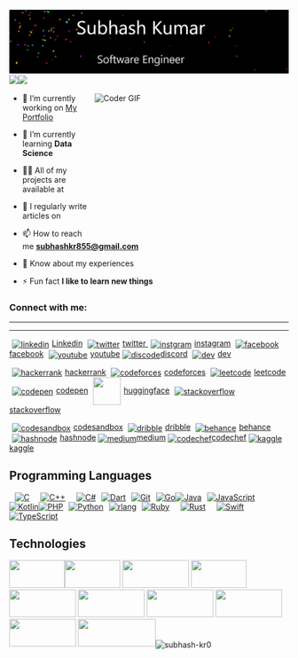 [![](./myname.jpeg)](https://www.subhashkr.netlify.app/)
<a href="https://www.subhashkr.netlify.com/"><img height="137px" align="centre" src="https://github-readme-stats.vercel.app/api?username=subhash-kr0&hide_title=true&hide_border=true&show_icons=true&include_all_commits=true&count_private=true&line_height=21&text_color=000&icon_color=000&bg_color=0,ea6161,ffc64d,fffc4d,52fa5a&theme=graywhite" /><!-- wi*quL3fcV --><img height="137px" align="centre" src="https://github-readme-stats.vercel.app/api/top-langs/?username=subhash-kr0&hide=html&hide_title=true&hide_border=true&layout=compact&langs_count=6&exclude_repo=comp426,Redventures-Movie-Quotes&text_color=000&icon_color=fff&bg_color=0,52fa5a,4dfcff,c64dff&theme=graywhite" /></a>

<img  align="right" alt="Coder GIF" height=250 width=350 src="https://cdn.dribbble.com/users/730703/screenshots/6581243/avento.gif" />

- 🔭 I’m currently working on [My Portfolio](<amazonClone>)

- 🌱 I’m currently learning **Data Science**

- 👨‍💻 All of my projects are available at [<myportfolio>](<myportfolio>)

- 📝 I regularly write articles on [<blolink>](<blolink>)

- 📫 How to reach me **subhashkr855@gmail.com**

- 📄 Know about my experiences [<resumellink>](<resumellink>)

- ⚡ Fun fact **I like to learn new things**




<h3 align="left">Connect with me:</h3><hr><hr>
<p align="left">

<p>

<a href="www.linkedin.com/in/subhash-kr0" target="blank"><img align="center" src="https://raw.githubusercontent.com/rahuldkjain/github-profile-readme-generator/master/src/images/icons/Social/linked-in-alt.svg"  alt="linkedin" height="50" width="40" hspace="5" />Linkedin</a>
<a href="[https://twitter.com/twitter](https://x.com/subhash_k0?t=l3B56qDD-1oF_uXLrOU7sw&s=09)" target="blank"><img align="center" src="https://raw.githubusercontent.com/rahuldkjain/github-profile-readme-generator/master/src/images/icons/Social/twitter.svg" alt="twitter" height="50" width="40" hspace="5" />twitter
</a>
<a href="https://instagram.com/subhash_k0" target="blank"><img align="center" src="https://raw.githubusercontent.com/rahuldkjain/github-profile-readme-generator/master/src/images/icons/Social/instagram.svg" alt="instgram" height="50" width="40" hspace="5" />instagram</a>
<a href="https://fb.com/facebook" target="blank"><img align="center" src="https://raw.githubusercontent.com/rahuldkjain/github-profile-readme-generator/master/src/images/icons/Social/facebook.svg" alt="facebook" height="50" width="40"  hspace="5"/>facebook</a>
<a href="https://www.youtube.com/c/youtube" target="blank"><img align="center" src="https://raw.githubusercontent.com/rahuldkjain/github-profile-readme-generator/master/src/images/icons/Social/youtube.svg" alt="youtube" height="50" width="40" hspace="5"/>youtube</a>
<a href="https://discord.gg/discode" target="blank"><img align="center" src="https://raw.githubusercontent.com/rahuldkjain/github-profile-readme-generator/master/src/images/icons/Social/discord.svg" alt="discode" height="70" width="40" />discord</a>
<a align="right" href="https://dev.to/dev" target="blank"><img align="center" src="https://raw.githubusercontent.com/rahuldkjain/github-profile-readme-generator/master/src/images/icons/Social/devto.svg" alt="dev" height="50" width="40" hspace="5"/>dev</a>




<a href="https://www.hackerrank.com/hackerrank" target="blank"><img align="center" src="https://raw.githubusercontent.com/rahuldkjain/github-profile-readme-generator/master/src/images/icons/Social/hackerrank.svg" alt="hackerrank" height="30" width="40" hspace="5" />hackerrank</a>
<a href="https://codeforces.com/profile/codeforces" target="blank"><img align="center" src="https://raw.githubusercontent.com/rahuldkjain/github-profile-readme-generator/master/src/images/icons/Social/codeforces.svg" alt="codeforces" height="30" width="40" hspace="5" />codeforces</a>
<a href="https://www.leetcode.com/leetcode" target="blank"><img align="center" src="https://raw.githubusercontent.com/rahuldkjain/github-profile-readme-generator/master/src/images/icons/Social/leet-code.svg" alt="leetcode" height="30" width="40" hspace="5"/>leetcode</a>
<a href="https://codepen.io/codepen" target="blank"><img align="center" src="https://raw.githubusercontent.com/rahuldkjain/github-profile-readme-generator/master/src/images/icons/Social/codepen.svg" alt="codepen" height="50" width="40" hspace="5"/>codepen</a>
<a href="https://huggingface.co/" target="blank"><img align="center" src="https://huggingface.co/datasets/huggingface/brand-assets/resolve/main/hf-logo.svg" alt="" height="50" width="50" hspace="5" />huggingface</a>
<a href="https://stackoverflow.com/users/stackoverflow" target="blank"><img align="center" src="https://raw.githubusercontent.com/rahuldkjain/github-profile-readme-generator/master/src/images/icons/Social/stack-overflow.svg" alt="stackoverflow" height="50" width="40" hspace="5"/>stackoverflow</a>


<a href="https://codesandbox.com/codesandbox" target="blank"><img align="center" src="https://raw.githubusercontent.com/rahuldkjain/github-profile-readme-generator/master/src/images/icons/Social/codesandbox.svg" alt="codesandbox" height="50" width="40" hspace="5"/>codesandbox</a>
<a href="https://dribbble.com/dribble" target="blank"><img align="center" src="https://raw.githubusercontent.com/rahuldkjain/github-profile-readme-generator/master/src/images/icons/Social/dribbble.svg" alt="dribble" height="30" width="40" hspace="5"/>dribble</a>
<a href="https://www.behance.net/behance" target="blank"><img align="center" src="https://raw.githubusercontent.com/rahuldkjain/github-profile-readme-generator/master/src/images/icons/Social/behance.svg" alt="behance" height="30" width="40" hspace="5"/>behance</a>
<a href="https://hashnode.com/hashnode" target="blank"><img align="center" src="https://raw.githubusercontent.com/rahuldkjain/github-profile-readme-generator/master/src/images/icons/Social/hashnode.svg" alt="hashnode" height="30" width="40" hspace="5"/>hashnode</a>
<a href="https://medium.com/medium" target="blank"><img align="center" src="https://raw.githubusercontent.com/rahuldkjain/github-profile-readme-generator/master/src/images/icons/Social/medium.svg" alt="medium" height="30" width="40" />medium</a>
<a href="https://www.codechef.com/users/codechef" target="blank"><img align="center" src="https://cdn.jsdelivr.net/npm/simple-icons@3.1.0/icons/codechef.svg" alt="codechef" height="30" width="40" />codechef</a>
<a href="https://kaggle.com/kaggle" target="blank"><img align="center" src="https://raw.githubusercontent.com/rahuldkjain/github-profile-readme-generator/master/src/images/icons/Social/kaggle.svg" alt="kaggle" height="50" width="40"/>kaggle</a>


## Programming Languages

<p align="left">
<a href="https://docs.microsoft.com/en-us/cpp/?view=msvc-170" target="_blank" rel="noreferrer"><img hspace="10" src="https://raw.githubusercontent.com/danielcranney/readme-generator/main/public/icons/skills/c-colored.svg" width="36" height="50" alt="C" /></a><a href="https://docs.microsoft.com/en-us/cpp/?view=msvc-170" target="_blank" rel="noreferrer"><img hspace="10" src="https://raw.githubusercontent.com/danielcranney/readme-generator/main/public/icons/skills/cplusplus-colored.svg" width="36" height="50" alt="C++" /></a><a href="https://docs.microsoft.com/en-us/dotnet/csharp/" target="_blank" rel="noreferrer"><img hspace="10" src="https://raw.githubusercontent.com/danielcranney/readme-generator/main/public/icons/skills/csharp-colored.svg" width="36" height="50" alt="C#" /></a><a href="https://dart.dev/" target="_blank" rel="noreferrer"><img src="https://raw.githubusercontent.com/danielcranney/readme-generator/main/public/icons/skills/dart-colored.svg" width="36" height="50" alt="Dart" /></a><a href="https://git-scm.com/" target="_blank" rel="noreferrer"><img hspace="10" src="https://raw.githubusercontent.com/danielcranney/readme-generator/main/public/icons/skills/git-colored.svg" width="36" height="50" alt="Git" /></a><a href="https://go.dev/doc/" target="_blank" rel="noreferrer"><img src="https://raw.githubusercontent.com/danielcranney/readme-generator/main/public/icons/skills/go-colored.svg" width="36" height="50" alt="Go" /></a><a href="https://www.oracle.com/java/" target="_blank" rel="noreferrer"><img src="https://raw.githubusercontent.com/danielcranney/readme-generator/main/public/icons/skills/java-colored.svg" width="36" height="50" alt="Java" /></a><a href="https://developer.mozilla.org/en-US/docs/Web/JavaScript" target="_blank" rel="noreferrer"><img hspace="10" src="https://raw.githubusercontent.com/danielcranney/readme-generator/main/public/icons/skills/javascript-colored.svg" width="36" height="50" alt="JavaScript" /></a><a href="https://kotlinlang.org/" target="_blank" rel="noreferrer"><img src="https://raw.githubusercontent.com/danielcranney/readme-generator/main/public/icons/skills/kotlin-colored.svg" width="36" height="50" alt="Kotlin" /></a><a href="https://www.php.net/" target="_blank" rel="noreferrer"><img src="https://raw.githubusercontent.com/danielcranney/readme-generator/main/public/icons/skills/php-colored.svg" width="36" height="50" alt="PHP" /></a><a href="https://www.python.org/" target="_blank" rel="noreferrer"><img hspace="10" src="https://raw.githubusercontent.com/danielcranney/readme-generator/main/public/icons/skills/python-colored.svg" width="36" height="50" alt="Python" /></a><a href="https://www.r-project.org/" target="_blank" rel="noreferrer"><img src="https://raw.githubusercontent.com/danielcranney/readme-generator/main/public/icons/skills/rlang-colored.svg" width="36" height="50" alt="rlang" /></a><a href="https://www.ruby-lang.org/en/" target="_blank" rel="noreferrer"><img src="https://raw.githubusercontent.com/danielcranney/readme-generator/main/public/icons/skills/ruby-colored.svg" width="36" height="50" hspace="10" alt="Ruby" /></a><a href="https://www.rust-lang.org/" target="_blank" rel="noreferrer"><img hspace="10" src="https://raw.githubusercontent.com/danielcranney/readme-generator/main/public/icons/skills/rust-colored.svg" width="36" height="50" alt="Rust" /></a><a href="https://developer.apple.com/swift/" target="_blank" rel="noreferrer"><img hspace="10" src="https://raw.githubusercontent.com/danielcranney/readme-generator/main/public/icons/skills/swift-colored.svg" width="36" height="50" alt="Swift" /></a><a href="https://www.typescriptlang.org/" target="_blank" rel="noreferrer"><img src="https://raw.githubusercontent.com/danielcranney/readme-generator/main/public/icons/skills/typescript-colored.svg" width="36" height="50" alt="TypeScript" /></a>
</p>


## Technologies

 <img src="https://img.shields.io/badge/-AWS-000?&logo=Amazon-AWS&logoColor=F90&" width="100" height="50"/><img src="https://img.shields.io/badge/-Docker-000?&logo=Docker" width="100" height="50"/>
 <img src="https://img.shields.io/badge/-Kubernetes-000?&logo=Kubernetes" width="120" height="50"/>
 <img src="https://img.shields.io/badge/-Linux-000?&logo=Linux" width="100" height="50"/>
 <img src="https://img.shields.io/badge/-Node.js-000?&logo=node.js" width="120" height="50"/>
 <img src="https://img.shields.io/badge/-PyTorch-000?&logo=PyTorch" width="120" height="50"/>
 <img src="https://img.shields.io/badge/-React-000?&logo=React" width="120" height="50"/>
 <img src="https://img.shields.io/badge/-Spring-000?&logo=Spring" width="120" height="50"/>
 <img src="https://img.shields.io/badge/-Redis-000?&logo=Redis" width="120" height="50"/>
 <img src="https://img.shields.io/badge/-TensorFlow-000?&logo=TensorFlow" width="140" height="50"/><img align="center" src="https://github-readme-streak-stats.herokuapp.com/?user=subhash-kr0&" alt="subhash-kr0" />


<!-- <img src="https://raw.githubusercontent.com/subhash-kr0/subhash-kr0/output/snake.svg" alt="Snake animation" /> -->



<!-- ### ![Python](https://img.shields.io/badge/-Python-000?&logo=Python)
![JavaScript](https://img.shields.io/badge/-JavaScript-000?&logo=JavaScript)
![C](https://img.shields.io/badge/-C-000?&logo=C)
![Java](https://img.shields.io/badge/-Java-000?&logo=Java&logoColor=007396)
![TypeScript](https://img.shields.io/badge/-TypeScript-000?&logo=TypeScript)
![C++](https://img.shields.io/badge/-C++-000?&logo=c%2b%2b&logoColor=00599C)
![SQL](https://img.shields.io/badge/-SQL-000?&logo=MySQL)
![Swift](https://img.shields.io/badge/-Swift-000?&logo=Swift) -->


<!-- ![AWS](https://img.shields.io/badge/-AWS-000?&logo=Amazon-AWS&logoColor=F90&)
![Docker](https://img.shields.io/badge/-Docker-000?&logo=Docker)
![Kubernetes](https://img.shields.io/badge/-Kubernetes-000?&logo=Kubernetes)
![Linux](https://img.shields.io/badge/-Linux-000?&logo=Linux)
![Node.js](https://img.shields.io/badge/-Node.js-000?&logo=node.js)
![PyTorch](https://img.shields.io/badge/-PyTorch-000?&logo=PyTorch)
![React](https://img.shields.io/badge/-React-000?&logo=React)
![Redis](https://img.shields.io/badge/-Redis-000?&logo=Redis)
![Spring](https://img.shields.io/badge/-Spring-000?&logo=Spring)
![TensorFlow](https://img.shields.io/badge/-TensorFlow-000?&logo=TensorFlow) -->

<!-- ### Full Stack Projects

[![](https://img.shields.io/badge/-🧬%20My%20Website-000)](https://github.com/adamalston/v2)
[![](https://img.shields.io/badge/-🦠%20COVID‑19%20Dashboard-000)](https://github.com/adamalston/COVID-19-Dashboard)
[![](https://img.shields.io/badge/-📝%20Summarizer-000)](https://github.com/adamalston/Summarizer)
[![](https://img.shields.io/badge/-🔬%20Overwatch-000)](https://github.com/adamalston/overwatch)
[![](https://img.shields.io/badge/-🛰%20KubeSat-000)](https://github.com/adamalston/kubesat)
[![](https://img.shields.io/badge/-🔊%20Voice%20Poker-000)](https://github.com/adamalston/Poker)
[![](https://img.shields.io/badge/-🗺%20PokémonGo%20Map-000)](https://github.com/adamalston/PokemonGo-Map)

### Cybersecurity Projects

[![](https://img.shields.io/badge/-🩸%20Heartbleed-000)](https://github.com/adamalston/Heartbleed)
[![](https://img.shields.io/badge/-🌊%20SYN%20Flood-000)](https://github.com/adamalston/SYN-Flood)
[![](https://img.shields.io/badge/-🗂%20Packet%20Sniffing%20%26%20Spoofing-000)](https://github.com/adamalston/Packet-Sniffing-and-Spoofing)
[![](https://img.shields.io/badge/-💉%20SQL%20Injection-000)](https://github.com/adamalston/SQL-Injection)
[![](https://img.shields.io/badge/-🛡%20Spectre%20%26%20Meltdown-000)](https://github.com/adamalston/Meltdown-Spectre)
[![](https://img.shields.io/badge/-🌐%20Network%20Tools-000)](https://github.com/adamalston/Network-Tools) -->




